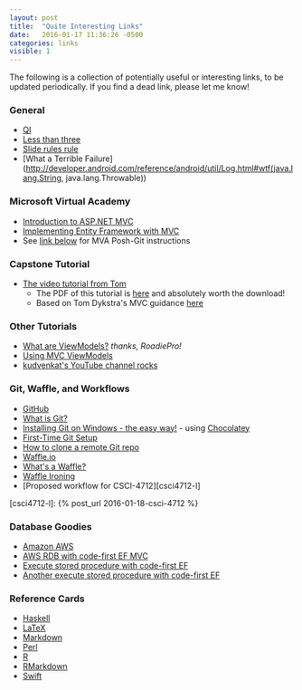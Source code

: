 ```yaml
---
layout: post
title:  "Quite Interesting Links"
date:   2016-01-17 11:36:26 -0500
categories: links
visible: 1
---
```

The following is a collection of potentially useful or interesting links, to be updated periodically. If you find a dead link, please let me know!

### General
- [QI][qi-l]
- [Less than three][llt]
- [Slide rules rule](http://www.sliderules.info/pdf/pdf.htm)
- [What a Terrible Failure](http://developer.android.com/reference/android/util/Log.html#wtf(java.lang.String, java.lang.Throwable))

### Microsoft Virtual Academy
- [Introduction to ASP.NET MVC](https://mva.microsoft.com/en-US/training-courses/introduction-to-aspnet-mvc-8322?l=nKZwZ8Zy_3504984382)
- [Implementing Entity Framework with MVC](https://mva.microsoft.com/en-US/training-courses/implementing-entity-framework-with-mvc-8931?l=e2H2lDC3_8304984382)
- See [link below][gitinstall-l] for MVA Posh-Git instructions

### Capstone Tutorial
- [The video tutorial from Tom](https://www.youtube.com/playlist?list=PLyTGxV2Uvi86oIm7Ws6o3BB41OUvi1kCT)
  - The PDF of this tutorial is [here](http://download.microsoft.com/download/0/F/B/0FBFAA46-2BFD-478F-8E56-7BF3C672DF9D/Getting%20Started%20with%20Entity%20Framework%206%20Code%20First%20using%20MVC%205.pdf) and absolutely worth the download!
  - Based on Tom Dykstra's MVC guidance [here](http://www.asp.net/mvc/overview/getting-started/getting-started-with-ef-using-mvc/creating-an-entity-framework-data-model-for-an-asp-net-mvc-application)

### Other Tutorials
- [What are ViewModels?](http://sampathloku.blogspot.com/2012/10/how-to-use-viewmodel-with-aspnet-mvc.html) *thanks, RoadiePro!*
- [Using MVC ViewModels](https://youtu.be/oN1f2Vpc-wU)
- [kudvenkat's YouTube channel rocks](https://www.youtube.com/channel/UCCTVrRB5KpIiK6V2GGVsR1Q)

### Git, Waffle, and Workflows
- [GitHub][github-l]
- [What is Git?](https://youtu.be/_Jmkvv_nKTE)
- [Installing Git on Windows - the easy way!][gitinstall-l] - using [Chocolatey][choc-l]
- [First-Time Git Setup](https://git-scm.com/book/en/v2/Getting-Started-First-Time-Git-Setup)
- [How to clone a remote Git repo][gitclone-l]
- [Waffle.io][waffle-l]
- [What's a Waffle?][wafflei-l]
- [Waffle Ironing][wwf-l]
- [Proposed workflow for CSCI-4712][csci4712-l]

[qi-l]: http://qi.com
[llt]: http://cdn.teen.com/wp-content/uploads/2014/10/taylor-swift-heart.gif
[github-l]: http://github.com
[waffle-l]: http://waffle.io
[wafflei-l]: https://youtu.be/yEbRaA3rYuA
[gitinstall-l]: https://mva.microsoft.com/en-us/training-courses/using-git-with-visual-studio-2013-jump-start-8306?l=WGG4QtYy_8604984382
[choc-l]: https://chocolatey.org
[gitclone-l]: https://help.github.com/articles/cloning-a-repository/
[wwf-l]: https://github.com/waffleio/waffle.io/wiki/Recommended-Workflow-Using-Pull-Requests-&-Automatic-Work-Tracking
[csci4712-l]: {% post_url 2016-01-18-csci-4712 %}

### Database Goodies
- [Amazon AWS](https://aws.amazon.com/)
- [AWS RDB with code-first EF MVC](https://techjukebox.wordpress.com/2013/06/27/entity-framework-code-first-with-aws-sql-rds/)
- [Execute stored procedure with code-first EF](http://dotnetthoughts.net/how-to-execute-a-stored-procedure-with-entity-framework-code-first/)
- [Another execute stored procedure with code-first EF](https://visualstudiomagazine.com/articles/2014/04/01/calling-stored-procedures-from-entity-framework.aspx)

### Reference Cards
- [Haskell](http://cheatsheet.codeslower.com/CheatSheet.pdf)
- [LaTeX](https://wch.github.io/latexsheet/latexsheet.pdf)
- [Markdown](http://packetlife.net/media/library/16/Markdown.pdf)
- [Perl](http://michaelgoerz.net/refcards/perl_refcard.pdf)
- [R](https://cran.r-project.org/doc/contrib/Short-refcard.pdf)
- [RMarkdown](https://www.rstudio.com/wp-content/uploads/2015/02/rmarkdown-cheatsheet.pdf)
- [Swift](http://cdn3.raywenderlich.com/wp-content/uploads/2014/06/RW-Swift-Cheatsheet-0_6.pdf)
